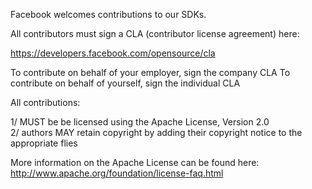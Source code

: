 Facebook welcomes contributions to our SDKs.

All contributors must sign a CLA (contributor license agreement) here:

  https://developers.facebook.com/opensource/cla

To contribute on behalf of your employer, sign the company CLA
To contribute on behalf of yourself, sign the individual CLA

All contributions:

1/ MUST be be licensed using the Apache License, Version 2.0  
2/ authors MAY retain copyright by adding their copyright notice to the appropriate flies

More information on the Apache License can be found here: http://www.apache.org/foundation/license-faq.html
